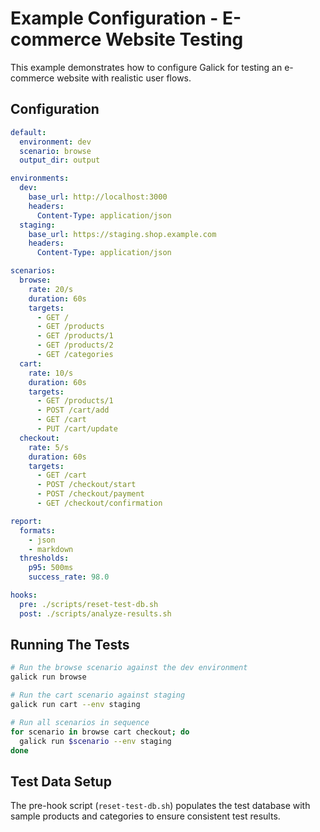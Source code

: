 # Example Configuration - E-commerce Website Testing

This example demonstrates how to configure Galick for testing an e-commerce website with realistic user flows.

## Configuration

```yaml
default:
  environment: dev
  scenario: browse
  output_dir: output

environments:
  dev:
    base_url: http://localhost:3000
    headers:
      Content-Type: application/json
  staging:
    base_url: https://staging.shop.example.com
    headers:
      Content-Type: application/json

scenarios:
  browse:
    rate: 20/s
    duration: 60s
    targets:
      - GET /
      - GET /products
      - GET /products/1
      - GET /products/2
      - GET /categories
  cart:
    rate: 10/s
    duration: 60s
    targets:
      - GET /products/1
      - POST /cart/add
      - GET /cart
      - PUT /cart/update
  checkout:
    rate: 5/s
    duration: 60s
    targets:
      - GET /cart
      - POST /checkout/start
      - POST /checkout/payment
      - GET /checkout/confirmation

report:
  formats:
    - json
    - markdown
  thresholds:
    p95: 500ms
    success_rate: 98.0

hooks:
  pre: ./scripts/reset-test-db.sh
  post: ./scripts/analyze-results.sh
```

## Running The Tests

```bash
# Run the browse scenario against the dev environment
galick run browse

# Run the cart scenario against staging
galick run cart --env staging

# Run all scenarios in sequence
for scenario in browse cart checkout; do
  galick run $scenario --env staging
done
```

## Test Data Setup

The pre-hook script (`reset-test-db.sh`) populates the test database with sample products and categories to ensure consistent test results.
